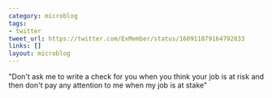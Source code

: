 ```yaml
---
category: microblog
tags:
- twitter
tweet_url: https://twitter.com/ExMember/status/160911879164792833
links: []
layout: microblog
---
```

"Don't ask me to write a check for you when you think your job is at risk and then don't pay any attention to me when my job is at stake"
